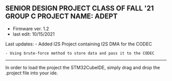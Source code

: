 SENIOR DESIGN PROJECT CLASS OF FALL '21
GROUP C
PROJECT NAME: ADEPT
---------------------------------------------------------------------------------------------------------------------------------------------------------------------------------------------------------------------------------------
- Firmware ver. 1.2
- last edit: 10/15/2021

Last updates:
	- Added I2S Project containing I2S DMA for the CODEC
	
	- Using brute-force method to store data and pass it to the CODEC
---------------------------------------------------------------------------------------------------------------------------------------------------------------------------------------------------------------------------------------

In order to load the project the STM32CubeIDE, simply drag and drop the .project file into your ide.




